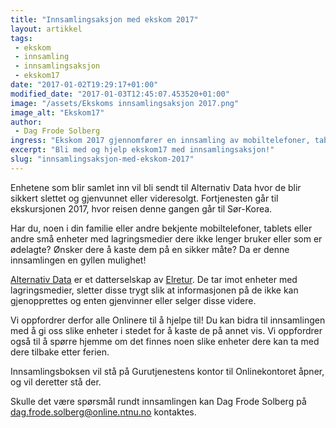 ```yaml
---
title: "Innsamlingsaksjon med ekskom 2017"
layout: artikkel
tags: 
 - ekskom
 - innsamling
 - innsamlingsaksjon
 - ekskom17
date: "2017-01-02T19:29:17+01:00"
modified_date: "2017-01-03T12:45:07.453520+01:00"
image: "/assets/Ekskoms innsamlingsaksjon 2017.png"
image_alt: "Ekskom17"
author:
 - Dag Frode Solberg
ingress: "Ekskom 2017 gjennomfører en innsamling av mobiltelefoner, tablets og lignende små enheter med lagringsmedier. Innsamlingen holder på frem til starten av februar."
excerpt: "Bli med og hjelp ekskom17 med innsamlingsaksjon!"
slug: "innsamlingsaksjon-med-ekskom-2017"
---
```

Enhetene som blir samlet inn vil bli sendt til Alternativ Data hvor de blir sikkert slettet og gjenvunnet eller videresolgt. Fortjenesten går til ekskursjonen 2017, hvor reisen denne gangen går til Sør-Korea.

Har du, noen i din familie eller andre bekjente mobiltelefoner, tablets eller andre små enheter med lagringsmedier dere ikke lenger bruker eller som er ødelagte? Ønsker dere å kaste dem på en sikker måte? Da er denne innsamlingen en gyllen mulighet!

[Alternativ Data](https://www.ad.no/) er et datterselskap av [Elretur](http://www.elretur.no/). De tar imot enheter med lagringsmedier, sletter disse trygt slik at informasjonen på de ikke kan gjenopprettes og enten gjenvinner eller selger disse videre. 

Vi oppfordrer derfor alle Onlinere til å hjelpe til! Du kan bidra til innsamlingen med å gi oss slike enheter i stedet for å kaste de på annet vis. Vi oppfordrer også til å spørre hjemme om det finnes noen slike enheter dere kan ta med dere tilbake etter ferien.

Innsamlingsboksen vil stå på Gurutjenestens kontor til Onlinekontoret åpner, og vil deretter stå der.

Skulle det være spørsmål rundt innsamlingen kan Dag Frode Solberg på dag.frode.solberg@online.ntnu.no kontaktes.